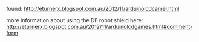 found:
http://eturnerx.blogspot.com.au/2012/11/arduinolcdcamel.html

more information about using the DF robot shield here:
http://eturnerx.blogspot.com.au/2012/11/arduinolcdgames.html#comment-form
